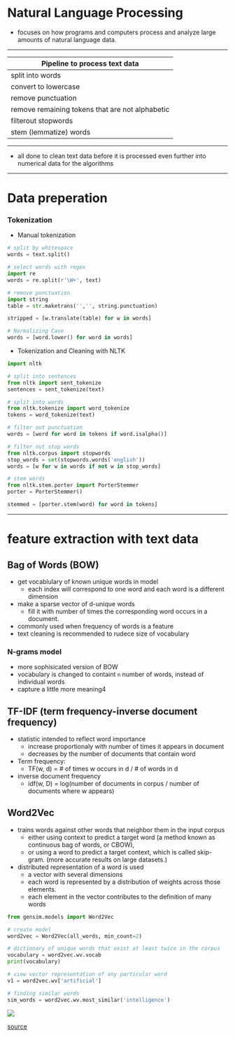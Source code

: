 # Natural Language Processing 
- focuses on how programs and computers process and analyze large amounts of natural language data.
---
| Pipeline to process text data                   |
|-------------------------------------------------|
| split into words                                |
| convert to lowercase                            |
| remove punctuation                              |
| remove remaining tokens that are not alphabetic |
| filterout stopwords                             |
| stem (lemmatize) words                          |
---
- all done to clean text data before it is processed even further into numerical data for the algorithms
---
# Data preperation
### Tokenization
- Manual tokenization
```python
# split by whitespace
words = text.split()

# select words with regex
import re
words = re.split(r'\W+', text)

# remove punctuation
import string
table = str.maketrans('','', string.punctuation)

stripped = [w.translate(table) for w in words]

# Normalizing Case
words = [word.lower() for word in words]
```
- Tokenization and Cleaning with NLTK

```python
import nltk

# split into sentences
from nltk import sent_tokenize
sentences = sent_tokenize(text)

# split into words
from nltk.tokenize import word_tokenize
tokens = word_tokenize(text)

# filter out punctuation
words = [word for word in tokens if word.isalpha()]

# filter out stop words
from nltk.corpus import stopwords
stop_words = set(stopwords.words('english'))
words = [w for w in words if not w in stop_words]

# stem words
from nltk.stem.porter import PorterStemmer
porter = PorterStemmer()

stemmed = [porter.stem(word) for word in tokens]
```
---
# feature extraction with text data 

## Bag of Words (BOW)
- get vocablulary of known unique words in model 
    -  each index will correspond to one word and each word is a different dimension
- make a sparse vector of d-unique words 
    - fill it with number of times the corresponding word occurs in a document.
- commonly used when frequency of words is a feature 
- text cleaning is recommended to rudece size of vocabulary 
### N-grams model
- more sophisicated version of BOW
- vocabulary is changed to containt `n` number of words, instead of individual words
-  capture a little  more meaning4

## TF-IDF (term frequency-inverse document frequency)
- statistic intended to reflect word importance
    - increase proportionaly with number of times it appears in document
    - decreases by the number of documents that contain word
- Term frequency:
    - TF(w, d) = # of times w occurs in d / # of words in d
- inverse document frequency
    - idf(w, D) = log(number of documents in corpus / number of documents where w appears)

## Word2Vec
- trains words against other words that neighbor them in the input corpus
    -  either using context to predict a target word (a method known as continuous bag of words, or CBOW), 
    - or using a word to predict a target context, which is called skip-gram. (more accurate results on large datasets.)
- distributed representation of a word is used
    - a vector with several dimensions
    - each word is represented by a distribution of weights across those elements.
    - each element in the vector contributes to the definition of many words
```python
from gensim.models import Word2Vec

# create model
word2vec = Word2Vec(all_words, min_count=2)

# dictionary of unique words that exist at least twice in the corpus
vocabulary = word2vec.wv.vocab
print(vocabulary)

# view vector representation of any particular word
v1 = word2vec.wv['artificial']

# finding similar words
sim_words = word2vec.wv.most_similar('intelligence')
```

<img src="https://miro.medium.com/max/704/1*VE6e-n7Ot2cy3N6PVnibAw.png">

[source](https://medium.com/@zafaralibagh6/a-simple-word2vec-tutorial-61e64e38a6a1)